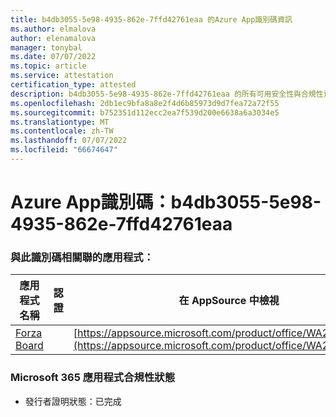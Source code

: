 ```yaml
---
title: b4db3055-5e98-4935-862e-7ffd42761eaa 的Azure App識別碼資訊
ms.author: elmalova
author: elenamalova
manager: tonybal
ms.date: 07/07/2022
ms.topic: article
ms.service: attestation
certification_type: attested
description: b4db3055-5e98-4935-862e-7ffd42761eaa 的所有可用安全性與合規性資訊。
ms.openlocfilehash: 2db1ec9bfa8a8e2f4d6b85973d9d7fea72a72f55
ms.sourcegitcommit: b752351d112ecc2ea7f539d200e6638a6a3034e5
ms.translationtype: MT
ms.contentlocale: zh-TW
ms.lasthandoff: 07/07/2022
ms.locfileid: "66674647"
---
```

# <a name="azure-app-id-b4db3055-5e98-4935-862e-7ffd42761eaa"></a>Azure App識別碼：b4db3055-5e98-4935-862e-7ffd42761eaa


### <a name="apps-associated-with-this-id"></a>與此識別碼相關聯的應用程式：
| **應用程式名稱** | **認證** | **在 AppSource 中檢視** |
|--------------|---------------|-----------------------|
| [Forza Board](../forward/WA200004274.md) |  | [https://appsource.microsoft.com/product/office/WA200004274](https://appsource.microsoft.com/product/office/WA200004274) |

### <a name="microsoft-365-app-compliance-status"></a>Microsoft 365 應用程式合規性狀態
- 發行者證明狀態：已完成
